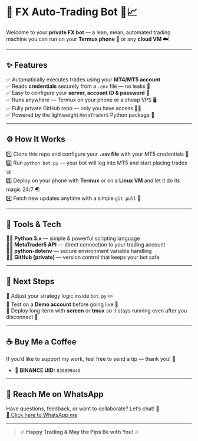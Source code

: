 # 🎯 FX Auto-Trading Bot 🤖📈

Welcome to your **private FX bot** — a lean, mean, automated trading machine you can run on your **Termux phone 📱** or any **cloud VM ☁️**!

---

## ✨ Features
✅ Automatically executes trades using your **MT4/MT5 account**  
✅ Reads **credentials** securely from a `.env` file — no leaks 🔐  
✅ Easy to configure your **server, account ID & password** 🔧  
✅ Runs anywhere — Termux on your phone or a cheap VPS 🖥️  
✅ Fully private GitHub repo — only you have access 🕵️‍♂️  
✅ Powered by the lightweight `MetaTrader5` Python package 🐍

---

## ⚙️ How It Works
1️⃣ Clone this repo and configure your **`.env` file** with your MT5 credentials 🧠  
2️⃣ Run `python bot.py` — your bot will log into MT5 and start placing trades 📊  
3️⃣ Deploy on your phone with **Termux** or on a **Linux VM** and let it do its magic 24/7 🌏  
4️⃣ Fetch new updates anytime with a simple `git pull` 🔄

---

## 🧰 Tools & Tech
🧑‍💻 **Python 3.x** — simple & powerful scripting language  
🧑‍💻 **MetaTrader5 API** — direct connection to your trading account  
🧑‍💻 **python-dotenv** — secure environment variable handling  
🧑‍💻 **GitHub (private)** — version control that keeps your bot safe

---

## 🧠 Next Steps
💭 Adjust your strategy logic inside `bot.py` ✏️  
💭 Test on a **Demo account** before going live 🧪  
💭 Deploy long-term with **screen** or **tmux** so it stays running even after you disconnect 🔁

---

## ☕ Buy Me a Coffee
If you’d like to support my work, feel free to send a tip — thank you! 🧡

- 💸 **BINANCE UID:** `836899445`

---

## 📲 Reach Me on WhatsApp
Have questions, feedback, or want to collaborate? Let’s chat! 🤝  
[💬 Click here to WhatsApp me](https://wa.me/254111200187)

---

> 🔥 **Happy Trading & May the Pips Be with You!** 🔥
